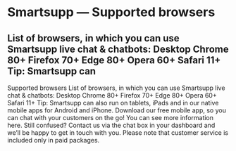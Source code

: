 # Smartsupp — Supported browsers
## List of browsers, in which you can use Smartsupp live chat & chatbots: Desktop Chrome 80+ Firefox 70+ Edge 80+ Opera 60+ Safari 11+ Tip: Smartsupp can 
Supported browsers 
List of browsers, in which you can use Smartsupp live chat & chatbots:
Desktop
Chrome 80+ Firefox 70+ Edge 80+ Opera 60+ Safari 11+ 
Tip: Smartsupp can also run on tablets, iPads and in our native mobile apps for Android and iPhone. Download our free mobile app, so you can chat with your customers on the go! You can see more information here.
Still confused? Contact us via the chat box in your dashboard and we’ll be happy to get in touch with you. Please note that customer service is included only in paid packages.

